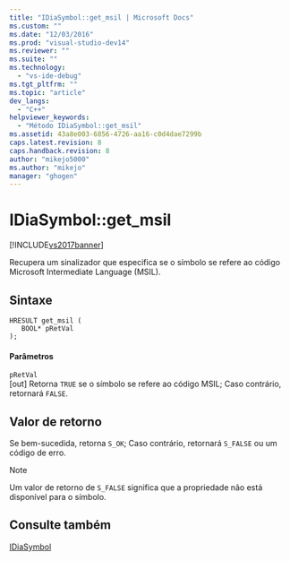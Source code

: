```yaml
---
title: "IDiaSymbol::get_msil | Microsoft Docs"
ms.custom: ""
ms.date: "12/03/2016"
ms.prod: "visual-studio-dev14"
ms.reviewer: ""
ms.suite: ""
ms.technology: 
  - "vs-ide-debug"
ms.tgt_pltfrm: ""
ms.topic: "article"
dev_langs: 
  - "C++"
helpviewer_keywords: 
  - "Método IDiaSymbol::get_msil"
ms.assetid: 43a8e003-6856-4726-aa16-c0d4dae7299b
caps.latest.revision: 8
caps.handback.revision: 8
author: "mikejo5000"
ms.author: "mikejo"
manager: "ghogen"
---
```

# IDiaSymbol::get_msil
[!INCLUDE[vs2017banner](../../code-quality/includes/vs2017banner.md)]

Recupera um sinalizador que especifica se o símbolo se refere ao código Microsoft Intermediate Language \(MSIL\).  
  
## Sintaxe  
  
```cpp#  
HRESULT get_msil (   
   BOOL* pRetVal  
);  
```  
  
#### Parâmetros  
 `pRetVal`  
 \[out\] Retorna `TRUE` se o símbolo se refere ao código MSIL; Caso contrário, retornará `FALSE`.  
  
## Valor de retorno  
 Se bem\-sucedida, retorna `S_OK`; Caso contrário, retornará `S_FALSE` ou um código de erro.  
  
> [!NOTE]
>  Um valor de retorno de `S_FALSE` significa que a propriedade não está disponível para o símbolo.  
  
## Consulte também  
 [IDiaSymbol](../../debugger/debug-interface-access/idiasymbol.md)